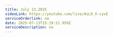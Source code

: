 ```yaml
---
title: July 13,2025
videoLink: https://youtube.com/live/AsL9_X-cyvE
serviceOrderlink: na
date: 2025-07-13T15:19:21.959Z
serviceDescription: n﻿a
---
```

